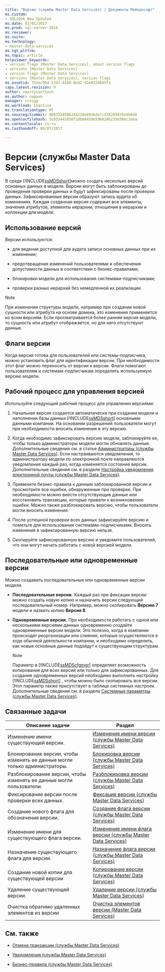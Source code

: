 ```yaml
---
title: "Версии (службы Master Data Services) | Документы Майкрософт"
ms.custom:
- SQL2016_New_Updated
ms.date: 03/01/2017
ms.prod: sql-server-2016
ms.reviewer: 
ms.suite: 
ms.technology:
- master-data-services
ms.tgt_pltfrm: 
ms.topic: article
helpviewer_keywords:
- version flags [Master Data Services], about version flags
- versions [Master Data Services]
- version flags [Master Data Services]
- versions [Master Data Services], version flags
ms.assetid: 752ec96d-53d7-4160-8ed2-92e0324645f3
caps.latest.revision: 9
author: smartysanthosh
ms.author: nagavo
manager: craigg
ms.workload: Inactive
ms.translationtype: HT
ms.sourcegitcommit: 0b832a9306244210e693bde7c476269455e9b6d8
ms.openlocfilehash: 5c633441058f1db8843de596824b235d30ec2eba
ms.contentlocale: ru-ru
ms.lasthandoff: 09/07/2017

---
```

# <a name="versions-master-data-services"></a>Версии (службы Master Data Services)
  В среде [!INCLUDE[ssMDSshort](../includes/ssmdsshort-md.md)]можно создать несколько версий основных данных в модели. Версии могут быть заблокированы до проведения проверки данных и будут зафиксированы после проверки данных. Зафиксированные версии образуют запись аудита об изменениях. Каждая созданная версия содержит все элементы, значения атрибутов, элементы иерархии, отношения в иерархии и коллекции для модели.  
  
## <a name="when-to-use-versions"></a>Использование версий  
 Версии используются:  
  
-   для ведения доступной для аудита записи основных данных при их изменении;  
  
-   предотвращения изменений пользователями и обеспечения допустимости данных в соответствии с бизнес-правилами;  
  
-   блокировки модели для использования системами-подписчиками;  
  
-   проверки разных иерархий без немедленной их реализации.  
  
> [!NOTE]  
>  При изменении структуры модели, например при создании новой сущности или атрибута на основе домена, это изменение применяется ко всем версиям. Если просматривается более ранняя версия модели, то сущность или атрибут отображается, но для него отсутствуют данные.  
  
## <a name="version-flags"></a>Флаги версии  
 Когда версия готова для пользователей или системы-подписчика, можно установить флаг для идентификации версии. При необходимости этот флаг можно переносить от версии к версии. Флаги помогают пользователям и системам-подписчикам определять используемую версию модели.  
  
## <a name="workflow-for-version-management"></a>Рабочий процесс для управления версией  
 Используйте следующий рабочий процесс для управления версиями:  
  
1.  Начальная версия создается автоматически при создании модели и наполнении базы данных [!INCLUDE[ssMDSshort](../includes/ssmdsshort-md.md)] основными данными компании. На основании разрешений пользователи могут при необходимости вносить изменения в эту версию.  
  
2.  Когда необходимо зафиксировать версию модели, заблокируйте ее, чтобы только администраторы модели могли обновлять данные. Дополнительные сведения см. в статье [Администраторы (службы Master Data Services)](../master-data-services/administrators-master-data-services.md). Если настраиваются уведомления, то администратору модели по электронной почте направляются уведомления каждый раз, когда изменяется состояние версии. Дополнительные сведения см. в разделе [Настройка уведомления электронной почты (службы Master Data Services)](../master-data-services/configure-email-notifications-master-data-services.md).  
  
3.  Примените бизнес-правила к данным заблокированной версии и просмотрите все ошибки, обнаруженные при проверке. При необходимости можно внести отсутствующие данные или восстановить транзакции, которые привели к возникновению ошибки. Можно также разблокировать версию, чтобы пользователи могли вносить изменения.  
  
4.  После успешной проверки всех данных зафиксируйте версию и пометьте для использования системами-подписчиками. Вносить изменения в зафиксированную версию нельзя.  
  
5.  Скопируйте зафиксированную версию и уведомите пользователей, что они могут начать работать с новой версией модели.  
  
## <a name="sequential-or-simultaneous-versions"></a>Последовательные или одновременные версии  
 Можно создавать последовательные или одновременные версии модели.  
  
-   **Последовательные версии.** Каждый раз при фиксации версии можно создать новую копию и назначить версии следующий последовательный номер. Например, можно скопировать **Версию 7** модели и назвать копию **Версия 8**.  
  
-   **Одновременные версии.** При необходимости работать с одной или несколькими версиями данных одновременно создайте одновременные версии модели. Это полезно, когда в компании происходят реорганизации или слияния, которые осуществляются в ходе обычной деятельности компании, и необходимо определить, как новые основные данные подойдут к существующим структурам.  
  
    > [!NOTE]  
    >  Параметр в [!INCLUDE[ssMDScfgmgr](../includes/ssmdscfgmgr-md.md)] определяет возможность копирования для всех версий или только для зафиксированных. Для создания одновременных версий необходимо выполнить настройку [!INCLUDE[ssMDSshort](../includes/ssmdsshort-md.md)] , чтобы можно было скопировать все версии. Этот параметр также присутствует в таблице системных настроек. Дополнительные сведения см. в разделе [Системные параметры (службы Master Data Services)](../master-data-services/system-settings-master-data-services.md).  
  
## <a name="related-tasks"></a>Связанные задачи  
  
|Описание задачи|Раздел|  
|----------------------|-----------|  
|Изменение имени существующей версии.|[Изменение имени версии (службы Master Data Services)](../master-data-services/change-a-version-name-master-data-services.md)|  
|Блокирование версии, чтобы изменять ее данные могли только администраторы.|[Блокировка версии (службы Master Data Services)](../master-data-services/lock-a-version-master-data-services.md)|  
|Разблокирование версии, чтобы изменять ее данные могли пользователи.|[Разблокировка версии (службы Master Data Services)](../master-data-services/unlock-a-version-master-data-services.md)|  
|Фиксирование версии после проверки всех данных.|[Фиксация версии (службы Master Data Services)](../master-data-services/commit-a-version-master-data-services.md)|  
|Создание нового флага для обозначения версии.|[Создание флага версии (службы Master Data Services)](../master-data-services/create-a-version-flag-master-data-services.md)|  
|Изменение имени для существующего флага версии.|[Изменение имени флага версии (службы Master Data Services)](../master-data-services/change-a-version-flag-name-master-data-services.md)|  
|Назначение существующего флага для версии.|[Назначение флага версии (службы Master Data Services)](../master-data-services/assign-a-flag-to-a-version-master-data-services.md)|  
|Создание новой копии для существующей версии|[Копирование версии (службы Master Data Services)](../master-data-services/copy-a-version-master-data-services.md)|  
|Удаление существующей версии.|[Удаление версии (службы Master Data Services)](../master-data-services/delete-a-version-master-data-services.md)|  
|Очистка обратимо удаленных элементов из версии|[Очистка элементов версии (Master Data Services)](../master-data-services/purge-version-members-master-data-services.md)|  
  
## <a name="related-content"></a>См. также  
  
-   [Отмена транзакции (службы Master Data Services)](../master-data-services/reverse-a-transaction-master-data-services.md)  
  
-   [Уведомления (службы Master Data Services)](../master-data-services/notifications-master-data-services.md)  
  
-   [Бизнес-правила (службы Master Data Services)](../master-data-services/business-rules-master-data-services.md)  
  
  

